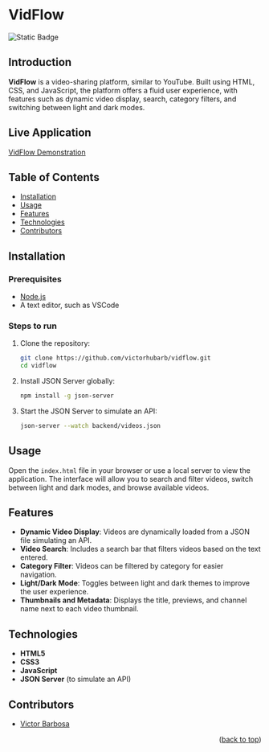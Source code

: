 # VidFlow <a name="readme-top"></a>
![Static Badge](https://img.shields.io/badge/status-completed-green?style=for-the-badge)

## Introduction
**VidFlow** is a video-sharing platform, similar to YouTube. Built using HTML, CSS, and JavaScript, the platform offers a fluid user experience, with features such as dynamic video display, search, category filters, and switching between light and dark modes.

## Live Application
[VidFlow Demonstration](https://space-app-ten-mocha.vercel.app)

## Table of Contents
- [Installation](#installation)
- [Usage](#usage)
- [Features](#features)
- [Technologies](#technologies)
- [Contributors](#contributors)

## Installation

### Prerequisites
- [Node.js](https://nodejs.org/)
- A text editor, such as VSCode

### Steps to run
1. Clone the repository:
   ```bash
   git clone https://github.com/victorhubarb/vidflow.git
   cd vidflow
   ```
2. Install JSON Server globally:
   ```bash
   npm install -g json-server
   ```
3. Start the JSON Server to simulate an API:
   ```bash
   json-server --watch backend/videos.json
   ```

## Usage
Open the `index.html` file in your browser or use a local server to view the application. The interface will allow you to search and filter videos, switch between light and dark modes, and browse available videos.

## Features
- **Dynamic Video Display**: Videos are dynamically loaded from a JSON file simulating an API.
- **Video Search**: Includes a search bar that filters videos based on the text entered.
- **Category Filter**: Videos can be filtered by category for easier navigation.
- **Light/Dark Mode**: Toggles between light and dark themes to improve the user experience.
- **Thumbnails and Metadata**: Displays the title, previews, and channel name next to each video thumbnail.

## Technologies
- **HTML5**
- **CSS3**
- **JavaScript**
- **JSON Server** (to simulate an API)

## Contributors
- [Victor Barbosa](https://github.com/victorhubarb)
<p align="right">(<a href="#readme-top">back to top</a>)</p>
